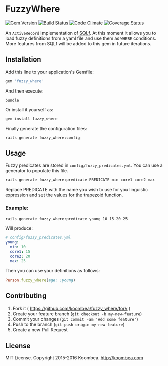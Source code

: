 # FuzzyWhere
[![Gem Version](https://badge.fury.io/rb/fuzzy_where.svg)](http://badge.fury.io/rb/fuzzy_where)
[![Build Status](https://travis-ci.org/koombea/fuzzy_where.svg?branch=master)](https://travis-ci.org/koombea/fuzzy_where)
[![Code Climate](https://codeclimate.com/github/koombea/fuzzy_where/badges/gpa.svg)](https://codeclimate.com/github/koombea/fuzzy_where)
[![Coverage Status](https://coveralls.io/repos/koombea/fuzzy_where/badge.svg?branch=master&service=github)](https://coveralls.io/github/koombea/fuzzy_where)

An `ActiveRecord` implementation of [SQLf](http://en.wikipedia.org/wiki/SQLf).
At this moment it allows you to load fuzzy definitions from a yaml file and use
them as `WHERE` conditions. More features from SQLf will be added to this gem in future iterations.

## Installation

Add this line to your application's Gemfile:

```ruby
gem 'fuzzy_where'
```

And then execute:

```console
bundle
```

Or install it yourself as:

```console
gem install fuzzy_where
```

Finally generate the configuration files:

```console
rails generate fuzzy_where:config
```

## Usage

Fuzzy predicates are stored in `config/fuzzy_predicates.yml`. You can use a generator to populate this file.

```console
rails generate fuzzy_where:predicate PREDICATE min core1 core2 max
```

Replace PREDICATE with the name you wish to use for you linguistic expression and set the values for the trapezoid function.

### Example:

```console
rails generate fuzzy_where:predicate young 10 15 20 25
```

Will produce:

```yaml
# config/fuzzy_predicates.yml
young:
  min: 10
  core1: 15
  core2: 20
  max: 25
```

Then you can use your definitions as follows:

```ruby
Person.fuzzy_where(age: :young)
```

## Contributing

1. Fork it ( https://github.com/koombea/fuzzy_where/fork )
2. Create your feature branch (`git checkout -b my-new-feature`)
3. Commit your changes (`git commit -am 'Add some feature'`)
4. Push to the branch (`git push origin my-new-feature`)
5. Create a new Pull Request

## License

MIT License. Copyright 2015-2016 Koombea. http://koombea.com
